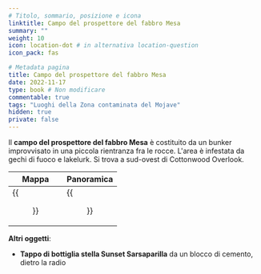 ```yaml
---
# Titolo, sommario, posizione e icona
linktitle: Campo del prospettore del fabbro Mesa
summary: ""
weight: 10
icon: location-dot # in alternativa location-question
icon_pack: fas

# Metadata pagina
title: Campo del prospettore del fabbro Mesa
date: 2022-11-17
type: book # Non modificare
commentable: true
tags: "Luoghi della Zona contaminata del Mojave"
hidden: true
private: false
---
```


<div class="fnv">

Il **campo del prospettore del fabbro Mesa** è costituito da un bunker improvvisato in una piccola rientranza fra le rocce. L'area è infestata da gechi di fuoco e lakelurk. Si trova a sud-ovest di Cottonwood Overlook.

| Mappa  | Panoramica |
| -----  | ---------- |
|   {{<figure src="fnv/Smith_Mesa_Prospector_Camp_loc.webp">}}                  | {{<figure src="fnv/SmithMesaProspectorCamp.webp">}}           | 

**Altri oggetti**:
- **Tappo di bottiglia stella Sunset Sarsaparilla** da un blocco di cemento, dietro la radio

</div>

